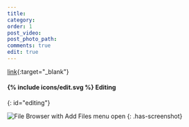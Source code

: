 ```yaml
---
title:
category:
order: 1
post_video: 
post_photo_path: 
comments: true
edit: true
---
```



[link](url){:target="_blank"}

#### {% include icons/edit.svg %} Editing
{: id="editing"}

![File Browser with Add Files menu open](/wiki/images/overview/file-browser-add-menu.png)
{: .has-screenshot}